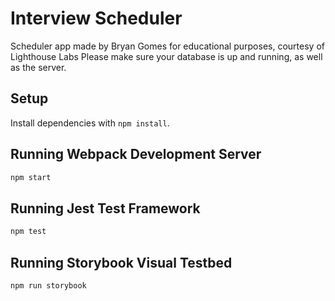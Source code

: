 # Interview Scheduler

Scheduler app made by Bryan Gomes for educational purposes, courtesy of Lighthouse Labs
Please make sure your database is up and running, as well as the server.
## Setup

Install dependencies with `npm install`.

## Running Webpack Development Server

```sh
npm start
```

## Running Jest Test Framework

```sh
npm test
```

## Running Storybook Visual Testbed

```sh
npm run storybook
```
